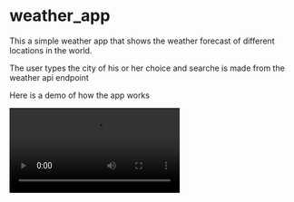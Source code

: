 # weather_app
This a simple weather app that shows the weather forecast of different locations in the world.

The user types the city of his or her choice and searche is made from the weather api endpoint

Here is a demo of how the app works

![](weatherDemo.mp4)
